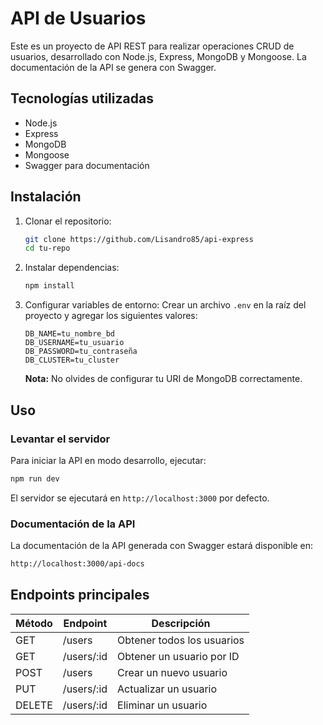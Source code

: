 # API de Usuarios

Este es un proyecto de API REST para realizar operaciones CRUD de usuarios, desarrollado con Node.js, Express, MongoDB y Mongoose. La documentación de la API se genera con Swagger.

## Tecnologías utilizadas
- Node.js
- Express
- MongoDB
- Mongoose
- Swagger para documentación

## Instalación

1. Clonar el repositorio:
   ```sh
   git clone https://github.com/Lisandro85/api-express
   cd tu-repo
   ```

2. Instalar dependencias:
   ```sh
   npm install
   ```

3. Configurar variables de entorno:
   Crear un archivo `.env` en la raíz del proyecto y agregar los siguientes valores:
   ```env
   DB_NAME=tu_nombre_bd
   DB_USERNAME=tu_usuario
   DB_PASSWORD=tu_contraseña
   DB_CLUSTER=tu_cluster
   ```
   **Nota:** No olvides de configurar tu URI de MongoDB correctamente.


## Uso

### Levantar el servidor
Para iniciar la API en modo desarrollo, ejecutar:
```sh
npm run dev
```

El servidor se ejecutará en `http://localhost:3000` por defecto.

### Documentación de la API
La documentación de la API generada con Swagger estará disponible en:
```sh
http://localhost:3000/api-docs
```

## Endpoints principales
| Método | Endpoint         | Descripción             |
|--------|----------------|-------------------------|
| GET    | /users         | Obtener todos los usuarios |
| GET    | /users/:id     | Obtener un usuario por ID |
| POST   | /users         | Crear un nuevo usuario |
| PUT    | /users/:id     | Actualizar un usuario |
| DELETE | /users/:id     | Eliminar un usuario |
